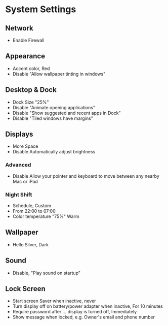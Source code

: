 # System Settings

## Network
- Enable Firewall

## Appearance
- Accent color, Red
- Disable "Allow wallpaper tinting in windows"

## Desktop & Dock
- Dock Size "25%"
- Disable "Animate opening applications"
- Disable "Show suggested and recent apps in Dock"
- Disable "Tiled windows have margins"

## Displays
- More Space
- Disable Automatically adjust brightness

### Advanced
- Disable Allow your pointer and keyboard to move between any nearby Mac or iPad

### Night Shift
- Schedule, Custom
- From 22:00 to 07:00
- Color temperature "75%" Warm

## Wallpaper
- Hello Silver, Dark

## Sound
- Disable, "Play sound on startup"

## Lock Screen
- Start screen Saver when inactive, never
- Turn display off on battery/power adapter when inactive, For 10 minutes
- Require password after ... display is turned off, Immediately
- Show message when locked, e.g. Owner's email and phone number
